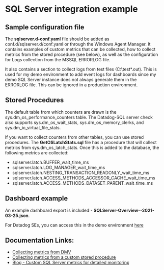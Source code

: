 # **SQL Server integration example**

## Sample configuration file

The **sqlserver.d-conf.yaml** file should be added as conf.d/sqlserver.d/conf.yaml or through the Windows Agent Manager. It contains examples of custom metrics that can be collected, how to collect metrics from the stored procedure (see below), as well as the configuration for Logs collection from the MSSQL ERRORLOG file. 

It also contains a section to collect logs from test files (C:\test\*.out). This is used for my demo environment to add event logs for dashboards since my demo SQL Server instance does not always generate them in the ERRORLOG file. This can be ignored in a production environment.


## Stored Procedures

The default table from which counters are drawn is the sys.dm_os_performance_counters table. The Datadog-SQL server check also supports sys.dm_os_wait_stats, sys.dm_os_memory_clerks, and sys.dm_io_virtual_file_stats.

If you want to collect counters from other tables, you can use stored procedures. The **GetOSLatchStats.sql** file has a procedure that will collect metrics from sys.dm_os_latch_stats. Once this is added to the database, the following metrics are collected:
- sqlserver.latch.BUFFER_wait_time_ms
- sqlserver.latch.LOG_MANAGER_wait_time_ms
- sqlserver.latch.NESTING_TRANSACTION_READONLY_wait_time_ms
- sqlserver.latch.ACCESS_METHODS_ACCESSOR_CACHE_wait_time_ms
- sqlserver.latch.ACCESS_METHODS_DATASET_PARENT_wait_time_ms

## Dashboard example

An example dashboard export is included - **SQLServer-Overview--2021-03-25.json**. 

For Datadog SEs, you can access this in the demo environment [here](https://app.datadoghq.com/dashboard/aum-ssg-i9v/sqlserver-overview-dsg)

## Documentation Links:
- [Collecting metrics from DMV](https://docs.datadoghq.com/integrations/guide/collect-sql-server-custom-metrics/#collecting-metrics-from-dmv)
- [Collecting metrics from a custom stored procedure](https://docs.datadoghq.com/integrations/guide/collect-sql-server-custom-metrics/#collecting-metrics-from-a-custom-procedure)
- [Blog - Custom SQL Server metrics for detailed monitoring](https://www.datadoghq.com/blog/sql-server-metrics/)
